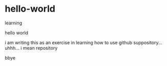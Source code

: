 # hello-world
learning

hello world

i am writing this as an exercise in learning how to use github suppository... uhhh... i mean repository

bbye


